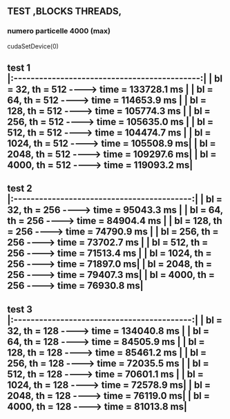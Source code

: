 ## TEST ,BLOCKS THREADS,  

### numero particelle 4000 (max)  
    
cudaSetDevice(0)  

test 1    
|:--------------------------------------------:|
|  bl = 32, th = 512 ----> time = 133728.1 ms  |
|  bl = 64, th = 512 ----> time = 114653.9 ms  |
|  bl = 128, th = 512 ----> time = 105774.3 ms |
|  bl = 256, th = 512 ----> time = 105635.0 ms |
|  bl = 512, th = 512 ----> time = 104474.7 ms |
|  bl = 1024, th = 512 ----> time = 105508.9 ms|
|  bl = 2048, th = 512 ----> time = 109297.6 ms|
|  bl = 4000, th = 512 ----> time = 119093.2 ms|
-----------------------------------------------

test 2  
|:------------------------------------------:|
| bl = 32, th = 256 ----> time = 95043.3 ms  |
| bl = 64, th = 256 ----> time = 84904.4 ms  |
| bl = 128, th = 256 ----> time = 74790.9 ms |
| bl = 256, th = 256 ----> time = 73702.7 ms |
| bl = 512, th = 256 ----> time = 71513.4 ms |
| bl = 1024, th = 256 ----> time = 71897.0 ms|
| bl = 2048, th = 256 ----> time = 79407.3 ms|
| bl = 4000, th = 256 ----> time = 76930.8 ms|
----------------------------------------------

test 3  
|:------------------------------------------:|
| bl = 32, th = 128 ----> time = 134040.8 ms |
| bl = 64, th = 128 ----> time = 84505.9 ms  |
| bl = 128, th = 128 ----> time = 85461.2 ms |
| bl = 256, th = 128 ----> time = 72035.5 ms |
| bl = 512, th = 128 ----> time = 70601.1 ms |
| bl = 1024, th = 128 ----> time = 72578.9 ms|
| bl = 2048, th = 128 ----> time = 76119.0 ms|
| bl = 4000, th = 128 ----> time = 81013.8 ms|
---------------------------------------------



